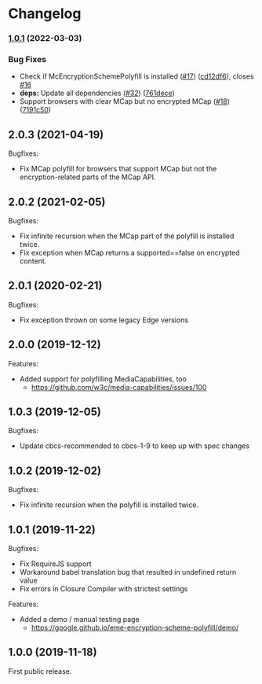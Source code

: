 # Changelog


### [1.0.1](https://github.com/joeyparrish/eme-encryption-scheme-polyfill/compare/v1.0.0...v1.0.1) (2022-03-03)


### Bug Fixes

* Check if McEncryptionSchemePolyfill is installed ([#17](https://github.com/joeyparrish/eme-encryption-scheme-polyfill/issues/17)) ([cd12df6](https://github.com/joeyparrish/eme-encryption-scheme-polyfill/commit/cd12df6b5053a58f29ceda423582618ad06ecc27)), closes [#16](https://github.com/joeyparrish/eme-encryption-scheme-polyfill/issues/16)
* **deps:** Update all dependencies ([#32](https://github.com/joeyparrish/eme-encryption-scheme-polyfill/issues/32)) ([761dece](https://github.com/joeyparrish/eme-encryption-scheme-polyfill/commit/761deceb36e28063ebf25077af10fea9a848901e))
* Support browsers with clear MCap but no encrypted MCap ([#18](https://github.com/joeyparrish/eme-encryption-scheme-polyfill/issues/18)) ([7191c50](https://github.com/joeyparrish/eme-encryption-scheme-polyfill/commit/7191c509f5d038eee2ed82fdef955fe25ce699b8))

## 2.0.3 (2021-04-19)

Bugfixes:
  - Fix MCap polyfill for browsers that support MCap but not the
    encryption-related parts of the MCap API.


## 2.0.2 (2021-02-05)

Bugfixes:
  - Fix infinite recursion when the MCap part of the polyfill is installed
    twice.
  - Fix exception when MCap returns a supported==false on encrypted content.


## 2.0.1 (2020-02-21)

Bugfixes:
  - Fix exception thrown on some legacy Edge versions


## 2.0.0 (2019-12-12)

Features:
  - Added support for polyfilling MediaCapabilities, too
    - https://github.com/w3c/media-capabilities/issues/100


## 1.0.3 (2019-12-05)

Bugfixes:
  - Update cbcs-recommended to cbcs-1-9 to keep up with spec changes


## 1.0.2 (2019-12-02)

Bugfixes:
  - Fix infinite recursion when the polyfill is installed twice.


## 1.0.1 (2019-11-22)

Bugfixes:
  - Fix RequireJS support
  - Workaround babel translation bug that resulted in undefined return value
  - Fix errors in Closure Compiler with strictest settings

Features:
  - Added a demo / manual testing page
    - https://google.github.io/eme-encryption-scheme-polyfill/demo/


## 1.0.0 (2019-11-18)

First public release.
